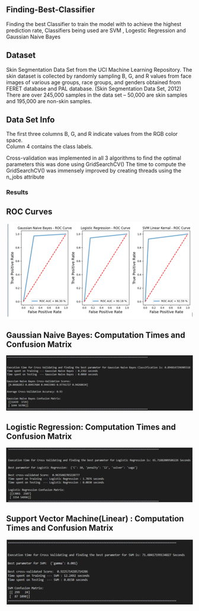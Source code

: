 ## Finding-Best-Classifier

Finding the best Classifier to train the model with to achieve the highest prediction rate, Classifiers being used are SVM , Logestic Regression and Gaussian Naive Bayes

## Dataset

Skin Segmentation Data Set from the UCI Machine Learning Repository. The skin dataset is collected by randomly sampling B, G, and R values from face images of various age groups, race groups, and genders obtained from FERET database and PAL database. (Skin Segmentation Data Set, 2012) There are over 245,000 samples in the data set – 50,000 are skin samples and 195,000 are non-skin samples. 

## Data Set Info 

The first three columns B, G, and R indicate values from the RGB color space.  
Column 4 contains the class labels. 

Cross-validation was implemented in all 3 algorithms to find the optimal parameters this was done using GridSearchCV() 
The time to compute the GridSearchCV() was immensely improved by creating threads using the n_jobs attribute   

### Results
## ROC Curves 
![ROC Curves](./ROC.PNG)

## Gaussian Naive Bayes: Computation Times and Confusion Matrix
![Gaussian Naive Bayes](./GB%20Result.PNG)

## Logistic Regression: Computation Times and Confusion Matrix
![Logistic Regression](./Logistic%20Regression%20Result.PNG)

## Support Vector Machine(Linear) : Computation Times and Confusion Matrix
![Support Vector Machine](./SVM%20Result.PNG)

